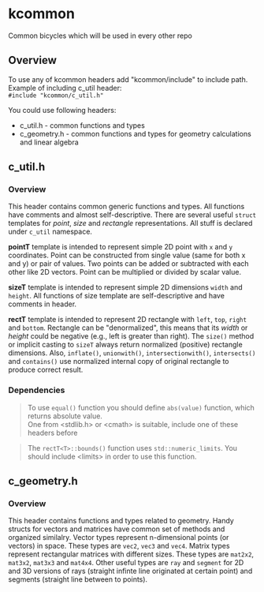 # kcommon
Common bicycles which will be used in every other repo

## Overview

To use any of kcommon headers add "kcommon/include" to include path. Example of including c_util header:  
`#include "kcommon/c_util.h"`

You could use following headers:
 - c_util.h     - common functions and types
 - c_geometry.h - common functions and types for geometry calculations and linear algebra

## c_util.h

### Overview

This header contains common generic functions and types. All functions have comments and almost self-descriptive.
There are several useful `struct` templates for *point*, *size* and *rectangle* representations. All stuff is declared under `c_util` namespace.

**pointT<T>** template is intended to represent simple 2D point with `x` and `y` coordinates. Point can be constructed from single value (same for both x and y) or pair of values. Two points can be added or subtracted with each other like 2D vectors. Point can be multiplied or divided by scalar value.

**sizeT<T>** template is intended to represent simple 2D dimensions `width` and `height`. All functions of size template are self-descriptive and have comments in header.

**rectT<T>** template is intended to represent 2D rectangle with `left`, `top`, `right` and `bottom`. Rectangle can be "denormalized", this means that its *width* or *height* could be negative (e.g., left is greater than right). The `size()` method or implicit casting to `sizeT` always return normalized (positive) rectangle dimensions. Also, `inflate()`, `unionwith()`, `intersectionwith()`, `intersects()` and `contains()` use normalized internal copy of original rectangle to produce correct result.

### Dependencies
> To use `equal()` function you should define `abs(value)` function, which returns absolute value.  
One from &lt;stdlib.h&gt; or &lt;cmath&gt; is suitable, include one of these headers before

> The `rectT<T>::bounds()` function uses `std::numeric_limits`. You should include &lt;limits&gt; in order to use this function.

## c_geometry.h

### Overview

This header contains functions and types related to geometry. Handy structs for vectors and matrices have common set of methods and organized similalry. Vector types represent n-dimensional points (or vectors) in space. These types are `vec2`, `vec3` and `vec4`. Matrix types represent rectangular matrices with different sizes. These types are `mat2x2`, `mat3x2`, `mat3x3` and `mat4x4`. Other useful types are `ray` and `segment` for 2D and 3D versions of rays (straight infinte line originated at certain point) and segments (straight line between to points).
